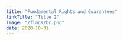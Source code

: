 ```yaml
---
title: "Fundamental Rights and Guarantees"
linkTitle: "Title 2"
image: "/flags/br.png"
date: 2020-10-31
---
```

